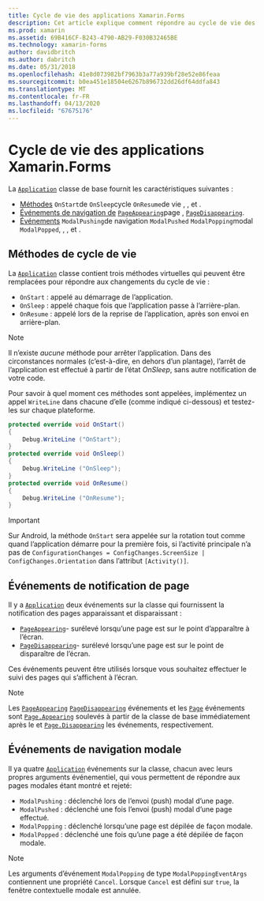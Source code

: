```yaml
---
title: Cycle de vie des applications Xamarin.Forms
description: Cet article explique comment répondre au cycle de vie des applications, notamment concernant les méthodes de cycle de vie, les événements de notification de page et les événements de navigation modale.
ms.prod: xamarin
ms.assetid: 69B416CF-B243-4790-AB29-F030B32465BE
ms.technology: xamarin-forms
author: davidbritch
ms.author: dabritch
ms.date: 05/31/2018
ms.openlocfilehash: 41e8d073982bf7963b3a77a939bf28e52e86feaa
ms.sourcegitcommit: b0ea451e18504e6267b896732dd26df64ddfa843
ms.translationtype: MT
ms.contentlocale: fr-FR
ms.lasthandoff: 04/13/2020
ms.locfileid: "67675176"
---
```

# <a name="xamarinforms-app-lifecycle"></a>Cycle de vie des applications Xamarin.Forms

La [`Application`](xref:Xamarin.Forms.Application) classe de base fournit les caractéristiques suivantes :

- [Méthodes](#Lifecycle_Methods) `OnStart`de `OnSleep`cycle `OnResume`de vie , , et .
- [Événements de navigation de](#page) [`PageAppearing`](xref:Xamarin.Forms.Application.PageAppearing)page , [`PageDisappearing`](xref:Xamarin.Forms.Application.PageDisappearing).
- [Événements](#modal) `ModalPushing`de navigation `ModalPushed` `ModalPopping`modal `ModalPopped`, , , et .

<a name="Lifecycle_Methods" />

## <a name="lifecycle-methods"></a>Méthodes de cycle de vie

La [`Application`](xref:Xamarin.Forms.Application) classe contient trois méthodes virtuelles qui peuvent être remplacées pour répondre aux changements du cycle de vie :

- `OnStart` : appelé au démarrage de l’application.
- `OnSleep` : appelé chaque fois que l’application passe à l’arrière-plan.
- `OnResume` : appelé lors de la reprise de l’application, après son envoi en arrière-plan.

> [!NOTE]
> Il n’existe *aucune* méthode pour arrêter l’application. Dans des circonstances normales (c’est-à-dire, en dehors d’un plantage), l’arrêt de l’application est effectué à partir de l’état *OnSleep*, sans autre notification de votre code.

Pour savoir à quel moment ces méthodes sont appelées, implémentez un appel `WriteLine` dans chacune d’elle (comme indiqué ci-dessous) et testez-les sur chaque plateforme.

```csharp
protected override void OnStart()
{
    Debug.WriteLine ("OnStart");
}
protected override void OnSleep()
{
    Debug.WriteLine ("OnSleep");
}
protected override void OnResume()
{
    Debug.WriteLine ("OnResume");
}
```

> [!IMPORTANT]
> Sur Android, la méthode `OnStart` sera appelée sur la rotation tout comme quand l’application démarre pour la première fois, si l’activité principale n’a pas de `ConfigurationChanges = ConfigChanges.ScreenSize | ConfigChanges.Orientation` dans l’attribut `[Activity()]`.

<a name="page" />

## <a name="page-notification-events"></a>Événements de notification de page

Il y a [`Application`](xref:Xamarin.Forms.Application) deux événements sur la classe qui fournissent la notification des pages apparaissant et disparaissant :

- [`PageAppearing`](xref:Xamarin.Forms.Application.PageAppearing)- surélevé lorsqu’une page est sur le point d’apparaître à l’écran.
- [`PageDisappearing`](xref:Xamarin.Forms.Application.PageDisappearing)- surélevé lorsqu’une page est sur le point de disparaître de l’écran.

Ces événements peuvent être utilisés lorsque vous souhaitez effectuer le suivi des pages qui s’affichent à l’écran.

> [!NOTE]
> Les [`PageAppearing`](xref:Xamarin.Forms.Application.PageAppearing) [`PageDisappearing`](xref:Xamarin.Forms.Application.PageDisappearing) événements et les [`Page`](xref:Xamarin.Forms.Page) événements sont [`Page.Appearing`](xref:Xamarin.Forms.Page.Appearing) soulevés à partir de la classe de base immédiatement après le et [`Page.Disappearing`](xref:Xamarin.Forms.Page.Disappearing) les événements, respectivement.

<a name="modal" />

## <a name="modal-navigation-events"></a>Événements de navigation modale

Il ya quatre [`Application`](xref:Xamarin.Forms.Application) événements sur la classe, chacun avec leurs propres arguments événementiel, qui vous permettent de répondre aux pages modales étant montré et rejeté:

- `ModalPushing` : déclenché lors de l’envoi (push) modal d’une page.
- `ModalPushed` : déclenché une fois l’envoi (push) modal d’une page effectué.
- `ModalPopping` : déclenché lorsqu’une page est dépilée de façon modale.
- `ModalPopped` : déclenché une fois qu’une page a été dépilée de façon modale.

> [!NOTE]
> Les arguments d’événement `ModalPopping` de type `ModalPoppingEventArgs` contiennent une propriété `Cancel`. Lorsque `Cancel` est défini sur `true`, la fenêtre contextuelle modale est annulée.
